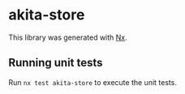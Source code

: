 # akita-store

This library was generated with [Nx](https://nx.dev).

## Running unit tests

Run `nx test akita-store` to execute the unit tests.
